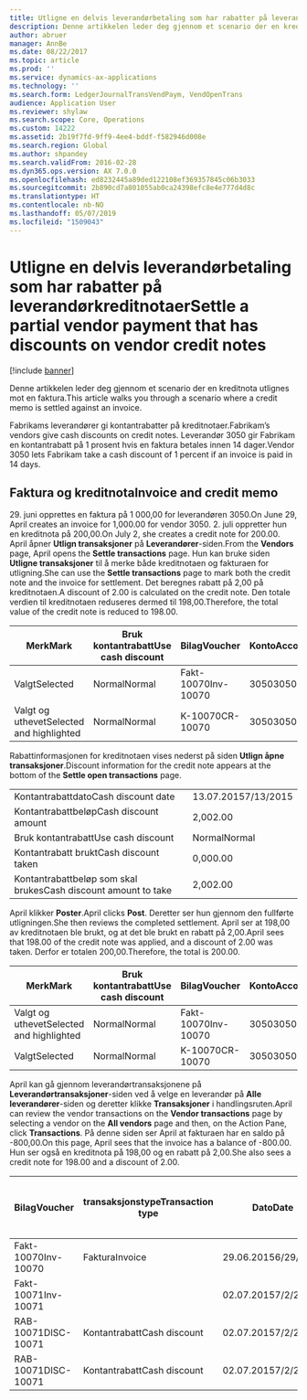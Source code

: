 ```yaml
---
title: Utligne en delvis leverandørbetaling som har rabatter på leverandørkreditnotaer
description: Denne artikkelen leder deg gjennom et scenario der en kreditnota utlignes mot en faktura.
author: abruer
manager: AnnBe
ms.date: 08/22/2017
ms.topic: article
ms.prod: ''
ms.service: dynamics-ax-applications
ms.technology: ''
ms.search.form: LedgerJournalTransVendPaym, VendOpenTrans
audience: Application User
ms.reviewer: shylaw
ms.search.scope: Core, Operations
ms.custom: 14222
ms.assetid: 2b19f7fd-9ff9-4ee4-bddf-f582946d008e
ms.search.region: Global
ms.author: shpandey
ms.search.validFrom: 2016-02-28
ms.dyn365.ops.version: AX 7.0.0
ms.openlocfilehash: ed8232445a89ded122108ef369357845c06b3033
ms.sourcegitcommit: 2b890cd7a801055ab0ca24398efc8e4e777d4d8c
ms.translationtype: HT
ms.contentlocale: nb-NO
ms.lasthandoff: 05/07/2019
ms.locfileid: "1509043"
---
```

# <a name="settle-a-partial-vendor-payment-that-has-discounts-on-vendor-credit-notes"></a><span data-ttu-id="8a41a-103">Utligne en delvis leverandørbetaling som har rabatter på leverandørkreditnotaer</span><span class="sxs-lookup"><span data-stu-id="8a41a-103">Settle a partial vendor payment that has discounts on vendor credit notes</span></span>

[!include [banner](../includes/banner.md)]

<span data-ttu-id="8a41a-104">Denne artikkelen leder deg gjennom et scenario der en kreditnota utlignes mot en faktura.</span><span class="sxs-lookup"><span data-stu-id="8a41a-104">This article walks you through a scenario where a credit memo is settled against an invoice.</span></span>

<span data-ttu-id="8a41a-105">Fabrikams leverandører gi kontantrabatter på kreditnotaer.</span><span class="sxs-lookup"><span data-stu-id="8a41a-105">Fabrikam’s vendors give cash discounts on credit notes.</span></span> <span data-ttu-id="8a41a-106">Leverandør 3050 gir Fabrikam en kontantrabatt på 1 prosent hvis en faktura betales innen 14 dager.</span><span class="sxs-lookup"><span data-stu-id="8a41a-106">Vendor 3050 lets Fabrikam take a cash discount of 1 percent if an invoice is paid in 14 days.</span></span>

## <a name="invoice-and-credit-memo"></a><span data-ttu-id="8a41a-107">Faktura og kreditnota</span><span class="sxs-lookup"><span data-stu-id="8a41a-107">Invoice and credit memo</span></span>
<span data-ttu-id="8a41a-108">29. juni opprettes en faktura på 1 000,00 for leverandøren 3050.</span><span class="sxs-lookup"><span data-stu-id="8a41a-108">On June 29, April creates an invoice for 1,000.00 for vendor 3050.</span></span> <span data-ttu-id="8a41a-109">2. juli oppretter hun en kreditnota på 200,00.</span><span class="sxs-lookup"><span data-stu-id="8a41a-109">On July 2, she creates a credit note for 200.00.</span></span> <span data-ttu-id="8a41a-110">April åpner **Utlign transaksjoner** på **Leverandører**-siden.</span><span class="sxs-lookup"><span data-stu-id="8a41a-110">From the **Vendors** page, April opens the **Settle transactions** page.</span></span> <span data-ttu-id="8a41a-111">Hun kan bruke siden **Utligne transaksjoner** til å merke både kreditnotaen og fakturaen for utligning.</span><span class="sxs-lookup"><span data-stu-id="8a41a-111">She can use the **Settle transactions** page to mark both the credit note and the invoice for settlement.</span></span> <span data-ttu-id="8a41a-112">Det beregnes rabatt på 2,00 på kreditnotaen.</span><span class="sxs-lookup"><span data-stu-id="8a41a-112">A discount of 2.00 is calculated on the credit note.</span></span> <span data-ttu-id="8a41a-113">Den totale verdien til kreditnotaen reduseres dermed til 198,00.</span><span class="sxs-lookup"><span data-stu-id="8a41a-113">Therefore, the total value of the credit note is reduced to 198.00.</span></span>

| <span data-ttu-id="8a41a-114">Merk</span><span class="sxs-lookup"><span data-stu-id="8a41a-114">Mark</span></span>                     | <span data-ttu-id="8a41a-115">Bruk kontantrabatt</span><span class="sxs-lookup"><span data-stu-id="8a41a-115">Use cash discount</span></span> | <span data-ttu-id="8a41a-116">Bilag</span><span class="sxs-lookup"><span data-stu-id="8a41a-116">Voucher</span></span>   | <span data-ttu-id="8a41a-117">Konto</span><span class="sxs-lookup"><span data-stu-id="8a41a-117">Account</span></span> | <span data-ttu-id="8a41a-118">Dato</span><span class="sxs-lookup"><span data-stu-id="8a41a-118">Date</span></span>      | <span data-ttu-id="8a41a-119">Forfallsdato</span><span class="sxs-lookup"><span data-stu-id="8a41a-119">Due date</span></span>  | <span data-ttu-id="8a41a-120">Faktura</span><span class="sxs-lookup"><span data-stu-id="8a41a-120">Invoice</span></span> | <span data-ttu-id="8a41a-121">Beløp i transaksjonsvaluta</span><span class="sxs-lookup"><span data-stu-id="8a41a-121">Amount in transaction currency</span></span> | <span data-ttu-id="8a41a-122">Valuta</span><span class="sxs-lookup"><span data-stu-id="8a41a-122">Currency</span></span> | <span data-ttu-id="8a41a-123">Beløp som skal utlignes</span><span class="sxs-lookup"><span data-stu-id="8a41a-123">Amount to settle</span></span> |
|--------------------------|-------------------|-----------|---------|-----------|-----------|---------|--------------------------------|----------|------------------|
| <span data-ttu-id="8a41a-124">Valgt</span><span class="sxs-lookup"><span data-stu-id="8a41a-124">Selected</span></span>                 | <span data-ttu-id="8a41a-125">Normal</span><span class="sxs-lookup"><span data-stu-id="8a41a-125">Normal</span></span>            | <span data-ttu-id="8a41a-126">Fakt-10070</span><span class="sxs-lookup"><span data-stu-id="8a41a-126">Inv-10070</span></span> | <span data-ttu-id="8a41a-127">3050</span><span class="sxs-lookup"><span data-stu-id="8a41a-127">3050</span></span>    | <span data-ttu-id="8a41a-128">29.06.2015</span><span class="sxs-lookup"><span data-stu-id="8a41a-128">6/29/2015</span></span> | <span data-ttu-id="8a41a-129">29.07.2015</span><span class="sxs-lookup"><span data-stu-id="8a41a-129">7/29/2015</span></span> | <span data-ttu-id="8a41a-130">10070</span><span class="sxs-lookup"><span data-stu-id="8a41a-130">10070</span></span>   | <span data-ttu-id="8a41a-131">-1 000,00</span><span class="sxs-lookup"><span data-stu-id="8a41a-131">-1,000.00</span></span>                      | <span data-ttu-id="8a41a-132">USD</span><span class="sxs-lookup"><span data-stu-id="8a41a-132">USD</span></span>      | <span data-ttu-id="8a41a-133">-990,00</span><span class="sxs-lookup"><span data-stu-id="8a41a-133">-990.00</span></span>          |
| <span data-ttu-id="8a41a-134">Valgt og uthevet</span><span class="sxs-lookup"><span data-stu-id="8a41a-134">Selected and highlighted</span></span> | <span data-ttu-id="8a41a-135">Normal</span><span class="sxs-lookup"><span data-stu-id="8a41a-135">Normal</span></span>            | <span data-ttu-id="8a41a-136">K-10070</span><span class="sxs-lookup"><span data-stu-id="8a41a-136">CR-10070</span></span>  | <span data-ttu-id="8a41a-137">3050</span><span class="sxs-lookup"><span data-stu-id="8a41a-137">3050</span></span>    | <span data-ttu-id="8a41a-138">02.07.2015</span><span class="sxs-lookup"><span data-stu-id="8a41a-138">7/2/2015</span></span>  | <span data-ttu-id="8a41a-139">29.07.2015</span><span class="sxs-lookup"><span data-stu-id="8a41a-139">7/29/2015</span></span> |         | <span data-ttu-id="8a41a-140">200,00</span><span class="sxs-lookup"><span data-stu-id="8a41a-140">200.00</span></span>                         | <span data-ttu-id="8a41a-141">USD</span><span class="sxs-lookup"><span data-stu-id="8a41a-141">USD</span></span>      | <span data-ttu-id="8a41a-142">198,00</span><span class="sxs-lookup"><span data-stu-id="8a41a-142">198.00</span></span>           |

<span data-ttu-id="8a41a-143">Rabattinformasjonen for kreditnotaen vises nederst på siden **Utlign åpne transaksjoner**.</span><span class="sxs-lookup"><span data-stu-id="8a41a-143">Discount information for the credit note appears at the bottom of the **Settle open transactions** page.</span></span>

|                              |           |
|------------------------------|-----------|
| <span data-ttu-id="8a41a-144">Kontantrabattdato</span><span class="sxs-lookup"><span data-stu-id="8a41a-144">Cash discount date</span></span>           | <span data-ttu-id="8a41a-145">13.07.2015</span><span class="sxs-lookup"><span data-stu-id="8a41a-145">7/13/2015</span></span> |
| <span data-ttu-id="8a41a-146">Kontantrabattbeløp</span><span class="sxs-lookup"><span data-stu-id="8a41a-146">Cash discount amount</span></span>         | <span data-ttu-id="8a41a-147">2,00</span><span class="sxs-lookup"><span data-stu-id="8a41a-147">2.00</span></span>      |
| <span data-ttu-id="8a41a-148">Bruk kontantrabatt</span><span class="sxs-lookup"><span data-stu-id="8a41a-148">Use cash discount</span></span>            | <span data-ttu-id="8a41a-149">Normal</span><span class="sxs-lookup"><span data-stu-id="8a41a-149">Normal</span></span>    |
| <span data-ttu-id="8a41a-150">Kontantrabatt brukt</span><span class="sxs-lookup"><span data-stu-id="8a41a-150">Cash discount taken</span></span>          | <span data-ttu-id="8a41a-151">0,00</span><span class="sxs-lookup"><span data-stu-id="8a41a-151">0.00</span></span>      |
| <span data-ttu-id="8a41a-152">Kontantrabattbeløp som skal brukes</span><span class="sxs-lookup"><span data-stu-id="8a41a-152">Cash discount amount to take</span></span> | <span data-ttu-id="8a41a-153">2,00</span><span class="sxs-lookup"><span data-stu-id="8a41a-153">2.00</span></span>      |

<span data-ttu-id="8a41a-154">April klikker **Poster**.</span><span class="sxs-lookup"><span data-stu-id="8a41a-154">April clicks **Post**.</span></span> <span data-ttu-id="8a41a-155">Deretter ser hun gjennom den fullførte utligningen.</span><span class="sxs-lookup"><span data-stu-id="8a41a-155">She then reviews the completed settlement.</span></span> <span data-ttu-id="8a41a-156">April ser at 198,00 av kreditnotaen ble brukt, og at det ble brukt en rabatt på 2,00.</span><span class="sxs-lookup"><span data-stu-id="8a41a-156">April sees that 198.00 of the credit note was applied, and a discount of 2.00 was taken.</span></span> <span data-ttu-id="8a41a-157">Derfor er totalen 200,00.</span><span class="sxs-lookup"><span data-stu-id="8a41a-157">Therefore, the total is 200.00.</span></span>

| <span data-ttu-id="8a41a-158">Merk</span><span class="sxs-lookup"><span data-stu-id="8a41a-158">Mark</span></span>                     | <span data-ttu-id="8a41a-159">Bruk kontantrabatt</span><span class="sxs-lookup"><span data-stu-id="8a41a-159">Use cash discount</span></span> | <span data-ttu-id="8a41a-160">Bilag</span><span class="sxs-lookup"><span data-stu-id="8a41a-160">Voucher</span></span>   | <span data-ttu-id="8a41a-161">Konto</span><span class="sxs-lookup"><span data-stu-id="8a41a-161">Account</span></span> | <span data-ttu-id="8a41a-162">Dato</span><span class="sxs-lookup"><span data-stu-id="8a41a-162">Date</span></span>      | <span data-ttu-id="8a41a-163">Forfallsdato</span><span class="sxs-lookup"><span data-stu-id="8a41a-163">Due date</span></span>  | <span data-ttu-id="8a41a-164">Faktura</span><span class="sxs-lookup"><span data-stu-id="8a41a-164">Invoice</span></span>  | <span data-ttu-id="8a41a-165">Beløp i transaksjonsvaluta</span><span class="sxs-lookup"><span data-stu-id="8a41a-165">Amount in transaction currency</span></span> | <span data-ttu-id="8a41a-166">Valuta</span><span class="sxs-lookup"><span data-stu-id="8a41a-166">Currency</span></span> | <span data-ttu-id="8a41a-167">Beløp som skal utlignes</span><span class="sxs-lookup"><span data-stu-id="8a41a-167">Amount to settle</span></span> |
|--------------------------|-------------------|-----------|---------|-----------|-----------|----------|--------------------------------|----------|------------------|
| <span data-ttu-id="8a41a-168">Valgt og uthevet</span><span class="sxs-lookup"><span data-stu-id="8a41a-168">Selected and highlighted</span></span> | <span data-ttu-id="8a41a-169">Normal</span><span class="sxs-lookup"><span data-stu-id="8a41a-169">Normal</span></span>            | <span data-ttu-id="8a41a-170">Fakt-10070</span><span class="sxs-lookup"><span data-stu-id="8a41a-170">Inv-10070</span></span> | <span data-ttu-id="8a41a-171">3050</span><span class="sxs-lookup"><span data-stu-id="8a41a-171">3050</span></span>    | <span data-ttu-id="8a41a-172">29.06.2015</span><span class="sxs-lookup"><span data-stu-id="8a41a-172">6/29/2015</span></span> | <span data-ttu-id="8a41a-173">29.07.2015</span><span class="sxs-lookup"><span data-stu-id="8a41a-173">7/29/2015</span></span> | <span data-ttu-id="8a41a-174">10070</span><span class="sxs-lookup"><span data-stu-id="8a41a-174">10070</span></span>    | <span data-ttu-id="8a41a-175">-1 000,00</span><span class="sxs-lookup"><span data-stu-id="8a41a-175">-1,000.00</span></span>                      | <span data-ttu-id="8a41a-176">USD</span><span class="sxs-lookup"><span data-stu-id="8a41a-176">USD</span></span>      | <span data-ttu-id="8a41a-177">-200,00</span><span class="sxs-lookup"><span data-stu-id="8a41a-177">-200.00</span></span>          |
| <span data-ttu-id="8a41a-178">Valgt</span><span class="sxs-lookup"><span data-stu-id="8a41a-178">Selected</span></span>                 | <span data-ttu-id="8a41a-179">Normal</span><span class="sxs-lookup"><span data-stu-id="8a41a-179">Normal</span></span>            | <span data-ttu-id="8a41a-180">K-10070</span><span class="sxs-lookup"><span data-stu-id="8a41a-180">CR-10070</span></span>  | <span data-ttu-id="8a41a-181">3050</span><span class="sxs-lookup"><span data-stu-id="8a41a-181">3050</span></span>    | <span data-ttu-id="8a41a-182">02.07.2015</span><span class="sxs-lookup"><span data-stu-id="8a41a-182">7/2/2015</span></span>  | <span data-ttu-id="8a41a-183">29.07.2015</span><span class="sxs-lookup"><span data-stu-id="8a41a-183">7/29/2015</span></span> | <span data-ttu-id="8a41a-184">K-10070</span><span class="sxs-lookup"><span data-stu-id="8a41a-184">CR-10070</span></span> | <span data-ttu-id="8a41a-185">200,00</span><span class="sxs-lookup"><span data-stu-id="8a41a-185">200.00</span></span>                         | <span data-ttu-id="8a41a-186">USD</span><span class="sxs-lookup"><span data-stu-id="8a41a-186">USD</span></span>      | <span data-ttu-id="8a41a-187">198,00</span><span class="sxs-lookup"><span data-stu-id="8a41a-187">198.00</span></span>           |

<span data-ttu-id="8a41a-188">April kan gå gjennom leverandørtransaksjonene på **Leverandørtransaksjoner**-siden ved å velge en leverandør på **Alle leverandører**-siden og deretter klikke **Transaksjoner** i handlingsruten.</span><span class="sxs-lookup"><span data-stu-id="8a41a-188">April can review the vendor transactions on the **Vendor transactions** page by selecting a vendor on the **All vendors** page and then, on the Action Pane, click **Transactions**.</span></span> <span data-ttu-id="8a41a-189">På denne siden ser April at fakturaen har en saldo på -800,00.</span><span class="sxs-lookup"><span data-stu-id="8a41a-189">On this page, April sees that the invoice has a balance of -800.00.</span></span> <span data-ttu-id="8a41a-190">Hun ser også en kreditnota på 198,00 og en rabatt på 2,00.</span><span class="sxs-lookup"><span data-stu-id="8a41a-190">She also sees a credit note for 198.00 and a discount of 2.00.</span></span>

| <span data-ttu-id="8a41a-191">Bilag</span><span class="sxs-lookup"><span data-stu-id="8a41a-191">Voucher</span></span>    | <span data-ttu-id="8a41a-192">transaksjonstype</span><span class="sxs-lookup"><span data-stu-id="8a41a-192">Transaction type</span></span> | <span data-ttu-id="8a41a-193">Dato</span><span class="sxs-lookup"><span data-stu-id="8a41a-193">Date</span></span>      | <span data-ttu-id="8a41a-194">Faktura</span><span class="sxs-lookup"><span data-stu-id="8a41a-194">Invoice</span></span> | <span data-ttu-id="8a41a-195">Beløp i transaksjonsvaluta, debet</span><span class="sxs-lookup"><span data-stu-id="8a41a-195">Amount in transaction currency debit</span></span> | <span data-ttu-id="8a41a-196">Beløp i transaksjonsvaluta, kredit</span><span class="sxs-lookup"><span data-stu-id="8a41a-196">Amount in transaction currency credit</span></span> | <span data-ttu-id="8a41a-197">Saldo</span><span class="sxs-lookup"><span data-stu-id="8a41a-197">Balance</span></span> | <span data-ttu-id="8a41a-198">Valuta</span><span class="sxs-lookup"><span data-stu-id="8a41a-198">Currency</span></span> |
|------------|------------------|-----------|---------|--------------------------------------|---------------------------------------|---------|----------|
| <span data-ttu-id="8a41a-199">Fakt-10070</span><span class="sxs-lookup"><span data-stu-id="8a41a-199">Inv-10070</span></span>  | <span data-ttu-id="8a41a-200">Faktura</span><span class="sxs-lookup"><span data-stu-id="8a41a-200">Invoice</span></span>          | <span data-ttu-id="8a41a-201">29.06.2015</span><span class="sxs-lookup"><span data-stu-id="8a41a-201">6/29/2015</span></span> | <span data-ttu-id="8a41a-202">10070</span><span class="sxs-lookup"><span data-stu-id="8a41a-202">10070</span></span>   |                                      | <span data-ttu-id="8a41a-203">1 000,00</span><span class="sxs-lookup"><span data-stu-id="8a41a-203">1,000.00</span></span>                              | <span data-ttu-id="8a41a-204">-800.00</span><span class="sxs-lookup"><span data-stu-id="8a41a-204">-800.00</span></span> | <span data-ttu-id="8a41a-205">USD</span><span class="sxs-lookup"><span data-stu-id="8a41a-205">USD</span></span>      |
| <span data-ttu-id="8a41a-206">Fakt-10071</span><span class="sxs-lookup"><span data-stu-id="8a41a-206">Inv-10071</span></span>  |                  | <span data-ttu-id="8a41a-207">02.07.2015</span><span class="sxs-lookup"><span data-stu-id="8a41a-207">7/2/2015</span></span>  | <span data-ttu-id="8a41a-208">K10071</span><span class="sxs-lookup"><span data-stu-id="8a41a-208">CR10071</span></span> | <span data-ttu-id="8a41a-209">200,00</span><span class="sxs-lookup"><span data-stu-id="8a41a-209">200.00</span></span>                               |                                       | <span data-ttu-id="8a41a-210">0,00</span><span class="sxs-lookup"><span data-stu-id="8a41a-210">0.00</span></span>    | <span data-ttu-id="8a41a-211">USD</span><span class="sxs-lookup"><span data-stu-id="8a41a-211">USD</span></span>      |
| <span data-ttu-id="8a41a-212">RAB-10071</span><span class="sxs-lookup"><span data-stu-id="8a41a-212">DISC-10071</span></span> |  <span data-ttu-id="8a41a-213">Kontantrabatt</span><span class="sxs-lookup"><span data-stu-id="8a41a-213">Cash discount</span></span>   | <span data-ttu-id="8a41a-214">02.07.2015</span><span class="sxs-lookup"><span data-stu-id="8a41a-214">7/2/2015</span></span>  |         | <span data-ttu-id="8a41a-215">2,00</span><span class="sxs-lookup"><span data-stu-id="8a41a-215">2.00</span></span>                                 |                                       | <span data-ttu-id="8a41a-216">0,00</span><span class="sxs-lookup"><span data-stu-id="8a41a-216">0.00</span></span>    | <span data-ttu-id="8a41a-217">USD</span><span class="sxs-lookup"><span data-stu-id="8a41a-217">USD</span></span>      |
| <span data-ttu-id="8a41a-218">RAB-10071</span><span class="sxs-lookup"><span data-stu-id="8a41a-218">DISC-10071</span></span> |  <span data-ttu-id="8a41a-219">Kontantrabatt</span><span class="sxs-lookup"><span data-stu-id="8a41a-219">Cash discount</span></span>   | <span data-ttu-id="8a41a-220">02.07.2015</span><span class="sxs-lookup"><span data-stu-id="8a41a-220">7/2/2015</span></span>  |         |                                      | <span data-ttu-id="8a41a-221">2,00</span><span class="sxs-lookup"><span data-stu-id="8a41a-221">2.00</span></span>                                  | <span data-ttu-id="8a41a-222">0,00</span><span class="sxs-lookup"><span data-stu-id="8a41a-222">0.00</span></span>    | <span data-ttu-id="8a41a-223">USD</span><span class="sxs-lookup"><span data-stu-id="8a41a-223">USD</span></span>      |





